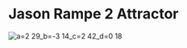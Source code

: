 # Jason Rampe 2 Attractor

![a=2 29_b=-3 14_c=2 42_d=0 18](https://user-images.githubusercontent.com/36861752/85953103-13249e80-b9a9-11ea-8bed-48887c8b986d.png)
